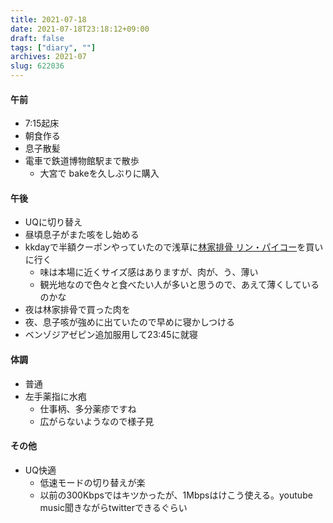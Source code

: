 ```yaml
---
title: 2021-07-18
date: 2021-07-18T23:18:12+09:00
draft: false
tags: ["diary", ""]
archives: 2021-07
slug: 622036
---
```

#### 午前
- 7:15起床
- 朝食作る
- 息子散髪
- 電車で鉄道博物館駅まで散歩
  - 大宮で bakeを久しぶりに購入
#### 午後
- UQに切り替え
- 昼頃息子がまた咳をし始める
- kkdayで半額クーポンやっていたので浅草に[林家排骨 リン・パイコー](https://lin-paiko.jp/)を買いに行く
  - 味は本場に近くサイズ感はありますが、肉が、う、薄い
  - 観光地なので色々と食べたい人が多いと思うので、あえて薄くしているのかな
- 夜は林家排骨で買った肉を
- 夜、息子咳が強めに出ていたので早めに寝かしつける
- ベンゾジアゼピン追加服用して23:45に就寝
#### 体調
- 普通
- 左手薬指に水疱
  - 仕事柄、多分薬疹ですね
  - 広がらないようなので様子見
#### その他
- UQ快適
  - 低速モードの切り替えが楽
  - 以前の300Kbpsではキツかったが、1Mbpsはけこう使える。youtube music聞きながらtwitterできるぐらい